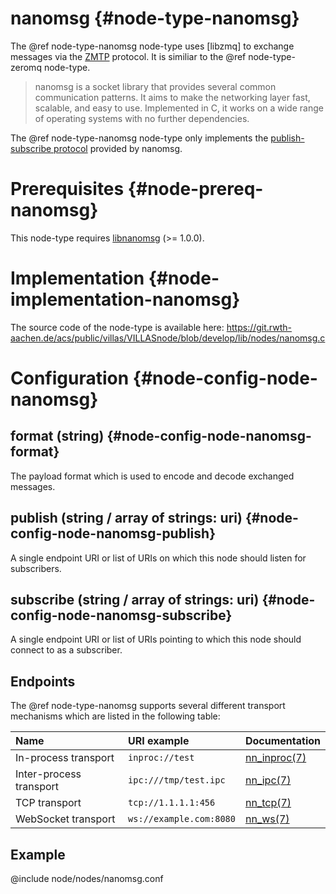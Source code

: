 # nanomsg {#node-type-nanomsg}

The @ref node-type-nanomsg node-type uses [libzmq] to exchange messages via the [ZMTP](https://rfc.nanomsg.org/spec:23/ZMTP/) protocol. It is similiar to the @ref node-type-zeromq node-type.

> nanomsg is a socket library that provides several common communication patterns. It aims to make the networking layer fast, scalable, and easy to use. Implemented in C, it works on a wide range of operating systems with no further dependencies.

The @ref node-type-nanomsg node-type only implements the [publish-subscribe protocol](http://nanomsg.org/v1.0.0/nn_pubsub.7.html) provided by nanomsg.

# Prerequisites {#node-prereq-nanomsg}

This node-type requires [libnanomsg](http://nanomsg.org/) (>= 1.0.0).

# Implementation {#node-implementation-nanomsg}

The source code of the node-type is available here:
https://git.rwth-aachen.de/acs/public/villas/VILLASnode/blob/develop/lib/nodes/nanomsg.c

# Configuration {#node-config-node-nanomsg}

## format (string) {#node-config-node-nanomsg-format}

The payload format which is used to encode and decode exchanged messages.

## publish (string / array of strings: uri) {#node-config-node-nanomsg-publish}

A single endpoint URI or list of URIs on which this node should listen for subscribers.

## subscribe (string / array of strings: uri) {#node-config-node-nanomsg-subscribe}

A single endpoint URI or list of URIs pointing to which this node should connect to as a subscriber.

## Endpoints

The @ref node-type-nanomsg supports several different transport mechanisms which are listed in the following table:

| Name	| URI example		| Documentation									|
| :--		| :--					| :--												|
| In-process transport | `inproc://test` 	| [nn_inproc(7)](http://nanomsg.org/v1.0.0/nn_inproc.7.html) |
| Inter-process transport | `ipc:///tmp/test.ipc` | [nn_ipc(7)](http://nanomsg.org/v1.0.0/nn_ipc.7.html) |
| TCP transport | `tcp://1.1.1.1:456`	| [nn_tcp(7)](http://nanomsg.org/v1.0.0/nn_tcp.7.html) |
| WebSocket transport | `ws://example.com:8080`| [nn_ws(7)](http://nanomsg.org/v1.0.0/nn_ws.7.html) |

## Example

@include node/nodes/nanomsg.conf

